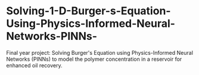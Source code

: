 # Solving-1-D-Burger-s-Equation-Using-Physics-Informed-Neural-Networks-PINNs-
Final year project: Solving Burger's Equation using Physics-Informed Neural Networks (PINNs) to model the polymer concentration in a reservoir for enhanced oil recovery.
